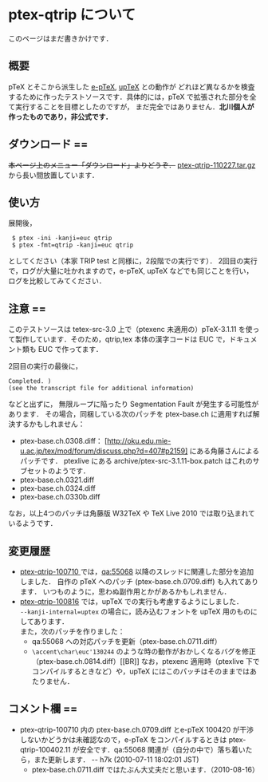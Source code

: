 # ptex-qtrip について

このページはまだ書きかけです．

## 概要
pTeX とそこから派生した [e-pTeX](../README.md), [upTeX](http://www.t-lab.opal.ne.jp/tex/uptex.html) との動作が
どれほど異なるかを検査するために作ったテストソースです．具体的には，pTeX で拡張された部分を全て実行することを目標としたのですが，
まだ完全ではありません．**北川個人が作ったものであり，非公式です．**

## ダウンロード ==
~~本ページ上のメニュー「ダウンロード」よりどうぞ．~~
[ptex-qtrip-110227.tar.gz](../old_versions/ptex-qtrip-110227.tar.gz?raw=1) から長い間放置しています．

## 使い方
展開後，
```
 $ ptex -ini -kanji=euc qtrip
 $ ptex -fmt=qtrip -kanji=euc qtrip
```

としてください（本家 TRIP test と同様に，2段階での実行です）．
2回目の実行で，ログが大量に吐かれますので，e-pTeX, upTeX などでも同じことを行い，
ログを比較してみてください．

## 注意 ==
このテストソースは tetex-src-3.0 上で（ptexenc 未適用の）pTeX-3.1.11 を使って製作しています．そのため，qtrip,tex 本体の漢字コードは EUC で，ドキュメント類も EUC で作ってます．

2回目の実行の最後に，
```
Completed. )
(see the transcript file for additional information)
```
などと出ずに， 無限ループに陥ったり Segmentation Fault が発生する可能性があります．
その場合，同梱している次のパッチを ptex-base.ch に適用すれば解決するかもしれません：
   *  ptex-base.ch.0308.diff：
        [http://oku.edu.mie-u.ac.jp/tex/mod/forum/discuss.php?d=407#p2159] にある角藤さんによるパッチです．
        ptexlive にある archive/ptex-src-3.1.11-box.patch はこれのサブセットのようです．
   *  ptex-base.ch.0321.diff
   *  ptex-base.ch.0324.diff
   *  ptex-base.ch.0330b.diff

なお，以上4つのパッチは角藤版 W32TeX や TeX Live 2010 では取り込まれているようです．

## 変更履歴
 * [ptex-qtrip-100710 ](../old_versions/ptex-qtrip-100710.tar.gz?raw=1) では，[qa:55068](http://oku.edu.mie-u.ac.jp/~okumura/texfaq/qa/55068.html) 以降のスレッドに関連した部分を追加しました．
   自作の pTeX へのパッチ (ptex-base.ch.0709.diff) も入れてあります．
   いつものように，思わぬ副作用とかがあるかもしれません．
 * [ptex-qtrip-100816](../old_versions/ptex-qtrip-100816.tar.gz?raw=1) では，upTeX での実行も考慮するようにしました．  
   `--kanji-internal=uptex` の場合に，読み込むフォントを upTeX 用のものにしてあります．  
   また，次のパッチを作りました：
   * qa:55068 への対応パッチを更新（ptex-base.ch.0711.diff）
   * `\accent\char\euc'130244` のような時の動作がおかしくなるバグを修正（ptex-base.ch.0814.diff）[[BR]]
     なお，ptexenc 適用時（ptexlive 下でコンパイルするときなど）や，upTeX にはこのパッチはそのままではあたりません．

## コメント欄 ==
  * ptex-qtrip-100710 内の ptex-base.ch.0709.diff とe-pTeX 100420 が干渉しないかどうかは未確認なので，e-pTeX をコンパイルするときは ptex-qtrip-100402.11 が安全です．qa:55068 関連が（自分の中で）落ち着いたら，また更新します．
    -- h7k (2010-07-11 18:02:01 JST)
    * ptex-base.ch.0711.diff ではたぶん大丈夫だと思います．（2010-08-16）
